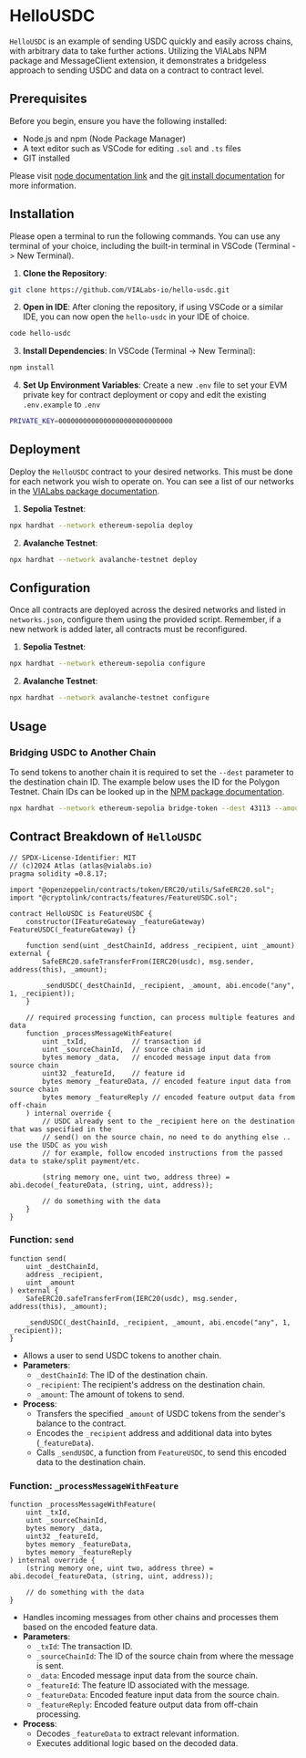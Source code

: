 # HelloUSDC

`HelloUSDC` is an example of sending USDC quickly and easily across chains, with arbitrary data to take further actions. Utilizing the VIALabs NPM package and MessageClient extension, it demonstrates a bridgeless approach to sending USDC and data on a contract to contract level.

## Prerequisites

Before you begin, ensure you have the following installed:
- Node.js and npm (Node Package Manager)
- A text editor such as VSCode for editing `.sol` and `.ts` files
- GIT installed

Please visit [node documentation link](https://docs.npmjs.com/downloading-and-installing-node-js-and-npm) and the [git install documentation](https://git-scm.com/book/en/v2/Getting-Started-Installing-Git) for more information.

## Installation

Please open a terminal to run the following commands. You can use any terminal of your choice, including the built-in terminal in VSCode (Terminal -> New Terminal).

1. **Clone the Repository**: 
```bash
git clone https://github.com/VIALabs-io/hello-usdc.git
```

2. **Open in IDE**: 
After cloning the repository, if using VSCode or a similar IDE, you can now open the `hello-usdc` in your IDE of choice.
```bash
code hello-usdc
```

3. **Install Dependencies**: 
In VSCode (Terminal -> New Terminal):
```bash
npm install
```

4. **Set Up Environment Variables**:
Create a new `.env` file to set your EVM private key for contract deployment or copy and edit the existing `.env.example` to `.env`
```bash
PRIVATE_KEY=0000000000000000000000000000
```

## Deployment

Deploy the `HelloUSDC` contract to your desired networks. This must be done for each network you wish to operate on. You can see a list of our networks in the [VIALabs package documentation](https://developer.cryptolink.tech/general/supported-networks).

1. **Sepolia Testnet**:
```bash
npx hardhat --network ethereum-sepolia deploy
```

2. **Avalanche Testnet**:
```bash
npx hardhat --network avalanche-testnet deploy
```

## Configuration

Once all contracts are deployed across the desired networks and listed in `networks.json`, configure them using the provided script. Remember, if a new network is added later, all contracts must be reconfigured.

1. **Sepolia Testnet**:
```bash
npx hardhat --network ethereum-sepolia configure
```

2. **Avalanche Testnet**:
```bash
npx hardhat --network avalanche-testnet configure
```

## Usage

### Bridging USDC to Another Chain

To send tokens to another chain it is required to set the `--dest` parameter to the destination chain ID. The example below uses the ID for the Polygon Testnet. Chain IDs can be looked up in the [NPM package documentation](https://github.com/CryptoLinkTech/npm?tab=readme-ov-file#testnets).

```bash
npx hardhat --network ethereum-sepolia bridge-token --dest 43113 --amount 50
```

## Contract Breakdown of `HelloUSDC`


```solidity
// SPDX-License-Identifier: MIT
// (c)2024 Atlas (atlas@vialabs.io)
pragma solidity =0.8.17;

import "@openzeppelin/contracts/token/ERC20/utils/SafeERC20.sol";
import "@cryptolink/contracts/features/FeatureUSDC.sol";

contract HelloUSDC is FeatureUSDC {
    constructor(IFeatureGateway _featureGateway) FeatureUSDC(_featureGateway) {}
    
    function send(uint _destChainId, address _recipient, uint _amount) external {
        SafeERC20.safeTransferFrom(IERC20(usdc), msg.sender, address(this), _amount);

        _sendUSDC(_destChainId, _recipient, _amount, abi.encode("any", 1, _recipient));
    }

    // required processing function, can process multiple features and data
    function _processMessageWithFeature(
        uint _txId,           // transaction id
        uint _sourceChainId,  // source chain id
        bytes memory _data,   // encoded message input data from source chain
        uint32 _featureId,    // feature id
        bytes memory _featureData, // encoded feature input data from source chain
        bytes memory _featureReply // encoded feature output data from off-chain
    ) internal override {
        // USDC already sent to the _recipient here on the destination that was specified in the
        // send() on the source chain, no need to do anything else .. use the USDC as you wish
        // for example, follow encoded instructions from the passed data to stake/split payment/etc.

        (string memory one, uint two, address three) = abi.decode(_featureData, (string, uint, address));

        // do something with the data
    }
}
```

### Function: `send`

```solidity
function send(
    uint _destChainId, 
    address _recipient, 
    uint _amount
) external {
    SafeERC20.safeTransferFrom(IERC20(usdc), msg.sender, address(this), _amount);

    _sendUSDC(_destChainId, _recipient, _amount, abi.encode("any", 1, _recipient));
}
```

- Allows a user to send USDC tokens to another chain.
- **Parameters**:
  - `_destChainId`: The ID of the destination chain.
  - `_recipient`: The recipient's address on the destination chain.
  - `_amount`: The amount of tokens to send.
- **Process**:
  - Transfers the specified `_amount` of USDC tokens from the sender's balance to the contract.
  - Encodes the `_recipient` address and additional data into bytes (`_featureData`).
  - Calls `_sendUSDC`, a function from `FeatureUSDC`, to send this encoded data to the destination chain.

### Function: `_processMessageWithFeature`

```solidity
function _processMessageWithFeature(
    uint _txId,           
    uint _sourceChainId,  
    bytes memory _data,   
    uint32 _featureId,    
    bytes memory _featureData, 
    bytes memory _featureReply 
) internal override {
    (string memory one, uint two, address three) = abi.decode(_featureData, (string, uint, address));

    // do something with the data
}
```

- Handles incoming messages from other chains and processes them based on the encoded feature data.
- **Parameters**:
  - `_txId`: The transaction ID.
  - `_sourceChainId`: The ID of the source chain from where the message is sent.
  - `_data`: Encoded message input data from the source chain.
  - `_featureId`: The feature ID associated with the message.
  - `_featureData`: Encoded feature input data from the source chain.
  - `_featureReply`: Encoded feature output data from off-chain processing.
- **Process**:
  - Decodes `_featureData` to extract relevant information.
  - Executes additional logic based on the decoded data.
